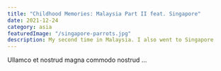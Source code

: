```yaml
---
title: "Childhood Memories: Malaysia Part II feat. Singapore"
date: 2021-12-24
category: asia
featuredImage: "/singapore-parrots.jpg"
description: My second time in Malaysia. I also went to Singapore
---
```


Ullamco et nostrud magna commodo nostrud ...